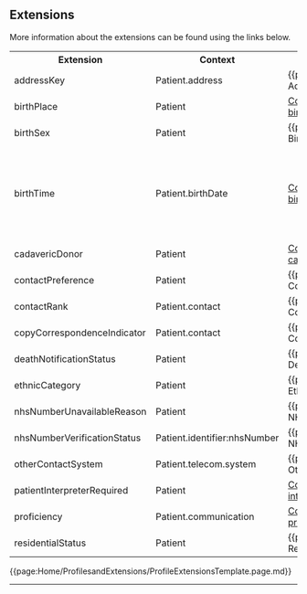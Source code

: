 ## Extensions

More information about the extensions can be found using the links below.

<table class="assets" title="Extension list">
<tr>
<th class="width20">Extension</th>
<th class="width20">Context</th>
<th class="width30">Link</th>
<th class="width30">Comment</th>
</tr>
<tr>
<td>addressKey</td>
<td>Patient.address</td>
<td>{{pagelink:Extension-UKCore-AddressKey}}</td>
<td></td>
</tr>
<tr>
<td>birthPlace</td>
<td>Patient</td>
<td><a href="https://hl7.org/fhir/R4/extension-patient-birthPlace.html">Core-defined Extension patient-birthPlace</a></td>
<td></td>
</tr>
<tr>
<td>birthSex</td>
<td>Patient</td>
<td>{{pagelink:Extension-UKCore-BirthSex}}</td>
<td></td>
</tr>
<tr>
<td>birthTime</td>
<td>Patient.birthDate</td>
<td><a href="https://hl7.org/fhir/R4/extension-patient-birthTime.html">Core-defined Extension patient-birthTime</a>
<td>This SHOULD be included when the birth time is relevant.</td>
</tr>
<tr>
<td>cadavericDonor</td>
<td>Patient</td>
<td><a href="https://hl7.org/fhir/R4/extension-patient-cadavericDonor.html">Core-defined Extension patient-cadavericDonor</a></td>
<td></td>
</tr>
<tr>
<td>contactPreference</td>
<td>Patient</td>
<td>{{pagelink:Extension-UKCore-ContactPreference}}</td>
<td></td>
</tr>
<tr>
<td>contactRank</td>
<td>Patient.contact</td>
<td>{{pagelink:Extension-UKCore-ContactRank}}</td>
<td></td>
</tr>
<tr>
<td>copyCorrespondenceIndicator</td>
<td>Patient.contact</td>
<td>{{pagelink:Extension-UKCore-CopyCorrespondenceIndicator}}</td>
<td></td>
</tr>
<tr>
<td>deathNotificationStatus</td>
<td>Patient</td>
<td>{{pagelink:Extension-UKCore-DeathNotificationStatus}}</td>
<td></td>
</tr>
<tr>
<td>ethnicCategory</td>
<td>Patient</td>
<td>{{pagelink:Extension-UKCore-EthnicCategory}}</td>
<td></td>
</tr>
<tr>
<td>nhsNumberUnavailableReason</td>
<td>Patient</td>
<td>{{pagelink:Extension-UKCore-NHSNumberUnavailableReason}}</td>
<td></td>
</tr>
<tr>
<td>nhsNumberVerificationStatus</td>
<td>Patient.identifier:nhsNumber</td>
<td>{{pagelink:Extension-UKCore-NHSNumberVerificationStatus}}</td>
<td></td>
</tr>
<tr>
<td>otherContactSystem</td>
<td>Patient.telecom.system</td>
<td>{{pagelink:Extension-UKCore-OtherContactSystem}}</td>
<td></td>
</tr>
<tr>
<td>patientInterpreterRequired</td>
<td>Patient</td>
<td><a href="https://hl7.org/fhir/R4/extension-patient-interpreterRequired.html">Core-defined Extension patient-interpreterRequired</a></td>
<td></td>
</tr>
<tr>
<td>proficiency</td>
<td>Patient.communication</td>
<td><a href="https://hl7.org/fhir/R4/extension-patient-proficiency.html">Core-defined Extension patient-proficiency</a></td>
<td></td>
</tr>
<tr>
<td>residentialStatus</td>
<td>Patient</td>
<td>{{pagelink:Extension-UKCore-ResidentialStatus}}</td>
<td></td>
</tr>
</table>

{{page:Home/ProfilesandExtensions/ProfileExtensionsTemplate.page.md}}


---
